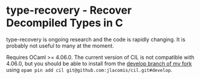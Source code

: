 # type-recovery - Recover Decompiled Types in C

type-recovery is ongoing research and the code is rapidly changing. It is probably
not useful to many at the moment.

Requires OCaml >= 4.06.0. The current version of CIL is not compatible with
4.06.0, but you should be able to install from the [develop branch of my
fork](https://github.com/jlacomis/cil/tree/develop) using `opam pin add cil
git@github.com:jlacomis/cil.git#develop`.
